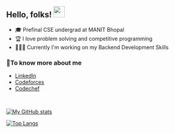 ## Hello, folks! <img src="https://raw.githubusercontent.com/MartinHeinz/MartinHeinz/master/wave.gif" width="30">

*  🎓 Prefinal CSE undergrad at MANIT Bhopal
*  🏆 I love problem solving and competitive programming
*  👨🏽‍💻 Currently I'm working on my Backend Development Skills


### 💬To know more about me
*  [LinkedIn](https://www.linkedin.com/in/aditya-prasad-2508/)
*  [Codeforces](https://codeforces.com/profile/apcc_25)
*  [Codechef](https://www.codechef.com/users/apcc_25)

<br />

[![My GitHub stats](https://github-readme-stats.vercel.app/api?username=adityap25&show_icons=true&theme=tokyonight)
](https://github.com/adityap25/github-readme-stats)


[![Top Langs](https://github-readme-stats.vercel.app/api/top-langs/?username=adityap25&layout=compact&theme=tokyonight)](https://github.com/adityap25/github-readme-stats)

